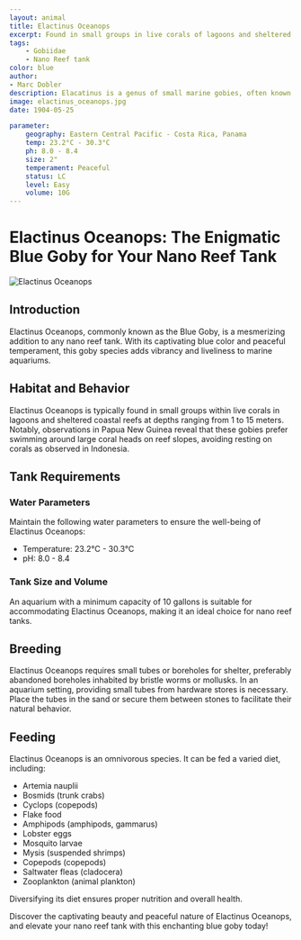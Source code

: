 ```yaml
---
layout: animal
title: Elactinus Oceanops
excerpt: Found in small groups in live corals of lagoons and sheltered coastal reefs at 1-15 m deep (Ref. 90102). In Papua New Guinea, various individuals were seen swimming around large coral heads on reef slopes and would not rest on the corals like those seen in Indonesia.
tags:
    - Gobiidae
    - Nano Reef tank
color: blue
author:
- Marc Dobler
description: Elacatinus is a genus of small marine gobies, often known collectively as the neon gobies.
image: elactinus_oceanops.jpg
date: 1904-05-25

parameter:
    geography: Eastern Central Pacific - Costa Rica, Panama
    temp: 23.2°C - 30.3°C
    ph: 8.0 - 8.4
    size: 2"
    temperament: Peaceful
    status: LC
    level: Easy
    volume: 10G
---
```


# Elactinus Oceanops: The Enigmatic Blue Goby for Your Nano Reef Tank

![Elactinus Oceanops](elactinus_oceanops.jpg)

## Introduction

Elactinus Oceanops, commonly known as the Blue Goby, is a mesmerizing addition to any nano reef tank. With its captivating blue color and peaceful temperament, this goby species adds vibrancy and liveliness to marine aquariums.

## Habitat and Behavior

Elactinus Oceanops is typically found in small groups within live corals in lagoons and sheltered coastal reefs at depths ranging from 1 to 15 meters. Notably, observations in Papua New Guinea reveal that these gobies prefer swimming around large coral heads on reef slopes, avoiding resting on corals as observed in Indonesia.

## Tank Requirements

### Water Parameters

Maintain the following water parameters to ensure the well-being of Elactinus Oceanops:

- Temperature: 23.2°C - 30.3°C
- pH: 8.0 - 8.4

### Tank Size and Volume

An aquarium with a minimum capacity of 10 gallons is suitable for accommodating Elactinus Oceanops, making it an ideal choice for nano reef tanks.

## Breeding

Elactinus Oceanops requires small tubes or boreholes for shelter, preferably abandoned boreholes inhabited by bristle worms or mollusks. In an aquarium setting, providing small tubes from hardware stores is necessary. Place the tubes in the sand or secure them between stones to facilitate their natural behavior.

## Feeding

Elactinus Oceanops is an omnivorous species. It can be fed a varied diet, including:

- Artemia nauplii
- Bosmids (trunk crabs)
- Cyclops (copepods)
- Flake food
- Amphipods (amphipods, gammarus)
- Lobster eggs
- Mosquito larvae
- Mysis (suspended shrimps)
- Copepods (copepods)
- Saltwater fleas (cladocera)
- Zooplankton (animal plankton)

Diversifying its diet ensures proper nutrition and overall health.

Discover the captivating beauty and peaceful nature of Elactinus Oceanops, and elevate your nano reef tank with this enchanting blue goby today!
